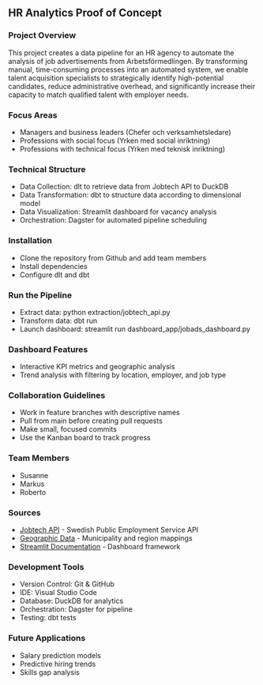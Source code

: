 ## HR Analytics Proof of Concept

### Project Overview

This project creates a data pipeline for an HR agency to automate the analysis of job advertisements from Arbetsförmedlingen. By transforming manual, time-consuming processes into an automated system, we enable talent acquisition specialists to strategically identify high-potential candidates, reduce administrative overhead, and significantly increase their capacity to match qualified talent with employer needs.

### Focus Areas

- Managers and business leaders (Chefer och verksamhetsledare)
- Professions with social focus (Yrken med social inriktning)
- Professions with technical focus (Yrken med teknisk inriktning)

### Technical Structure

- Data Collection: dlt to retrieve data from Jobtech API to DuckDB
- Data Transformation: dbt to structure data according to dimensional model
- Data Visualization: Streamlit dashboard for vacancy analysis
- Orchestration: Dagster for automated pipeline scheduling

### Installation

- Clone the repository from Github and add team members
- Install dependencies
- Configure dlt and dbt

### Run the Pipeline

- Extract data: python extraction/jobtech_api.py
- Transform data: dbt run
- Launch dashboard: streamlit run dashboard_app/jobads_dashboard.py

### Dashboard Features

- Interactive KPI metrics and geographic analysis
- Trend analysis with filtering by location, employer, and job type

### Collaboration Guidelines

- Work in feature branches with descriptive names
- Pull from main before creating pull requests
- Make small, focused commits
- Use the Kanban board to track progress

### Team Members

- Susanne
- Markus
- Roberto

### Sources

- [Jobtech API](https://jobsearch.api.jobtechdev.se/) - Swedish Public Employment Service API
- [Geographic Data](https://github.com/okfse/sweden-geojson) - Municipality and region mappings
- [Streamlit Documentation](https://docs.streamlit.io/) - Dashboard framework

### Development Tools

- Version Control: Git & GitHub
- IDE: Visual Studio Code
- Database: DuckDB for analytics
- Orchestration: Dagster for pipeline
- Testing: dbt tests

### Future Applications

- Salary prediction models
- Predictive hiring trends
- Skills gap analysis
